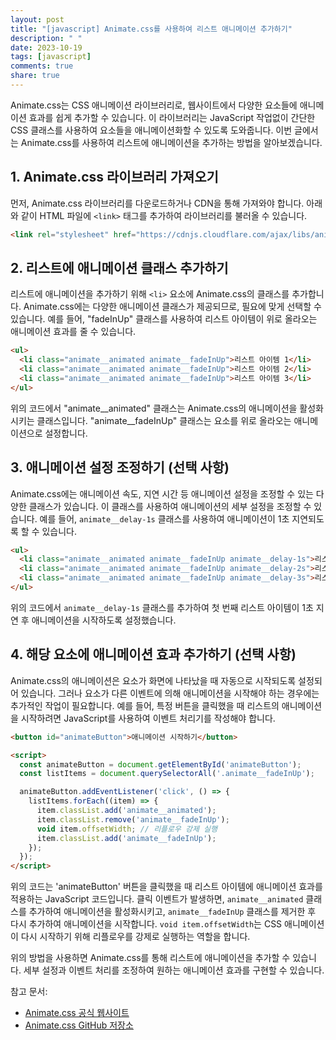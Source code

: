 ```yaml
---
layout: post
title: "[javascript] Animate.css를 사용하여 리스트 애니메이션 추가하기"
description: " "
date: 2023-10-19
tags: [javascript]
comments: true
share: true
---
```


Animate.css는 CSS 애니메이션 라이브러리로, 웹사이트에서 다양한 요소들에 애니메이션 효과를 쉽게 추가할 수 있습니다. 이 라이브러리는 JavaScript 작업없이 간단한 CSS 클래스를 사용하여 요소들을 애니메이션화할 수 있도록 도와줍니다. 이번 글에서는 Animate.css를 사용하여 리스트에 애니메이션을 추가하는 방법을 알아보겠습니다.

## 1. Animate.css 라이브러리 가져오기

먼저, Animate.css 라이브러리를 다운로드하거나 CDN을 통해 가져와야 합니다. 아래와 같이 HTML 파일에 `<link>` 태그를 추가하여 라이브러리를 불러올 수 있습니다.

```html
<link rel="stylesheet" href="https://cdnjs.cloudflare.com/ajax/libs/animate.css/4.1.1/animate.min.css">
```

## 2. 리스트에 애니메이션 클래스 추가하기

리스트에 애니메이션을 추가하기 위해 `<li>` 요소에 Animate.css의 클래스를 추가합니다. Animate.css에는 다양한 애니메이션 클래스가 제공되므로, 필요에 맞게 선택할 수 있습니다. 예를 들어, "fadeInUp" 클래스를 사용하여 리스트 아이템이 위로 올라오는 애니메이션 효과를 줄 수 있습니다.

```html
<ul>
  <li class="animate__animated animate__fadeInUp">리스트 아이템 1</li>
  <li class="animate__animated animate__fadeInUp">리스트 아이템 2</li>
  <li class="animate__animated animate__fadeInUp">리스트 아이템 3</li>
</ul>
```

위의 코드에서 "animate__animated" 클래스는 Animate.css의 애니메이션을 활성화시키는 클래스입니다. "animate__fadeInUp" 클래스는 요소를 위로 올라오는 애니메이션으로 설정합니다.

## 3. 애니메이션 설정 조정하기 (선택 사항)

Animate.css에는 애니메이션 속도, 지연 시간 등 애니메이션 설정을 조정할 수 있는 다양한 클래스가 있습니다. 이 클래스를 사용하여 애니메이션의 세부 설정을 조정할 수 있습니다. 예를 들어, `animate__delay-1s` 클래스를 사용하여 애니메이션이 1초 지연되도록 할 수 있습니다.

```html
<ul>
  <li class="animate__animated animate__fadeInUp animate__delay-1s">리스트 아이템 1</li>
  <li class="animate__animated animate__fadeInUp animate__delay-2s">리스트 아이템 2</li>
  <li class="animate__animated animate__fadeInUp animate__delay-3s">리스트 아이템 3</li>
</ul>
```

위의 코드에서 `animate__delay-1s` 클래스를 추가하여 첫 번째 리스트 아이템이 1초 지연 후 애니메이션을 시작하도록 설정했습니다.

## 4. 해당 요소에 애니메이션 효과 추가하기 (선택 사항)

Animate.css의 애니메이션은 요소가 화면에 나타났을 때 자동으로 시작되도록 설정되어 있습니다. 그러나 요소가 다른 이벤트에 의해 애니메이션을 시작해야 하는 경우에는 추가적인 작업이 필요합니다. 예를 들어, 특정 버튼을 클릭했을 때 리스트의 애니메이션을 시작하려면 JavaScript를 사용하여 이벤트 처리기를 작성해야 합니다.

```html
<button id="animateButton">애니메이션 시작하기</button>

<script>
  const animateButton = document.getElementById('animateButton');
  const listItems = document.querySelectorAll('.animate__fadeInUp');

  animateButton.addEventListener('click', () => {
    listItems.forEach((item) => {
      item.classList.add('animate__animated');
      item.classList.remove('animate__fadeInUp');
      void item.offsetWidth; // 리플로우 강제 실행
      item.classList.add('animate__fadeInUp');
    });
  });
</script>
```

위의 코드는 'animateButton' 버튼을 클릭했을 때 리스트 아이템에 애니메이션 효과를 적용하는 JavaScript 코드입니다. 클릭 이벤트가 발생하면, `animate__animated` 클래스를 추가하여 애니메이션을 활성화시키고, `animate__fadeInUp` 클래스를 제거한 후 다시 추가하여 애니메이션을 시작합니다. `void item.offsetWidth`는 CSS 애니메이션이 다시 시작하기 위해 리플로우를 강제로 실행하는 역할을 합니다.

위의 방법을 사용하면 Animate.css를 통해 리스트에 애니메이션을 추가할 수 있습니다. 세부 설정과 이벤트 처리를 조정하여 원하는 애니메이션 효과를 구현할 수 있습니다.

참고 문서:
- [Animate.css 공식 웹사이트](https://animate.style/)
- [Animate.css GitHub 저장소](https://github.com/animate-css/animate.css)